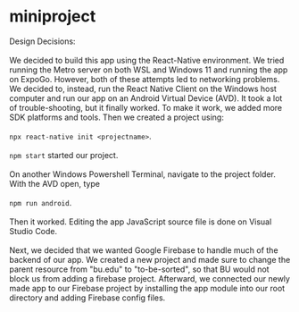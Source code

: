 # miniproject

Design Decisions:<br />
<br />
We decided to build this app using the React-Native environment. We tried running the Metro server on both WSL and Windows 11 and running the app on ExpoGo. However, both of these attempts led to networking problems. We decided to, instead, run the React Native Client on the Windows host computer and run our app on an Android Virtual Device (AVD). It took a lot of trouble-shooting, but it finally worked. To make it work, we added more SDK platforms and tools. Then we created a project using:<br />
<br />
``npx react-native init <projectname>``.<br />
<br />
``npm start`` started our project.<br />
<br />
On another Windows Powershell Terminal, navigate to the project folder. With the AVD open, type<br />
<br />
``npm run android``.<br />
<br />
Then it worked. Editing the app JavaScript source file is done on Visual Studio Code.<br />
<br />
Next, we decided that we wanted Google Firebase to handle much of the backend of our app. We created a new project and made sure to change the parent resource from "bu.edu" to "to-be-sorted", so that BU would not block us from adding a firebase project. Afterward, we connected our newly made app to our Firebase project by installing the app module into our root directory and adding Firebase config files.
